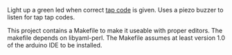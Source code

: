 Light up a green led when correct [tap code](http://en.wikipedia.org/wiki/Tap_code) is given. Uses a piezo buzzer to listen for tap tap codes. 

This project contains a Makefile to make it useable with proper editors. The makefile depends on libyaml-perl. The Makefile assumes at least version 1.0 of the arduino IDE to be installed.

